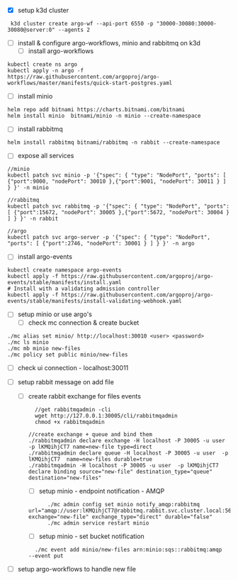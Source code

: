 - [x] setup k3d cluster

```
 k3d cluster create argo-wf --api-port 6550 -p "30000-30080:30000-30080@server:0" --agents 2
```

- [ ] install & configure argo-workflows, minio and rabbitmq on k3d
  - [ ] install argo-workflows

```
kubectl create ns argo
kubectl apply -n argo -f https://raw.githubusercontent.com/argoproj/argo-workflows/master/manifests/quick-start-postgres.yaml
```

- [ ] install minio

```
helm repo add bitnami https://charts.bitnami.com/bitnami
helm install minio  bitnami/minio -n minio --create-namespace
```

- [ ] install rabbitmq

```
helm install rabbitmq bitnami/rabbitmq -n rabbit --create-namespace
```

- [ ] expose all services

```
//minio
kubectl patch svc minio -p '{"spec": { "type": "NodePort", "ports": [ {"port":9000, "nodePort": 30010 },{"port":9001, "nodePort": 30011 } ] } }' -n minio

//rabbitmq
kubectl patch svc rabbitmq -p '{"spec": { "type": "NodePort", "ports": [ {"port":15672, "nodePort": 30005 },{"port":5672, "nodePort": 30004 } ] } }' -n rabbit

//argo
kubectl patch svc argo-server -p '{"spec": { "type": "NodePort", "ports": [ {"port":2746, "nodePort": 30001 } ] } }' -n argo

```

- [ ] install argo-events

```
kubectl create namespace argo-events
kubectl apply -f https://raw.githubusercontent.com/argoproj/argo-events/stable/manifests/install.yaml
# Install with a validating admission controller
kubectl apply -f https://raw.githubusercontent.com/argoproj/argo-events/stable/manifests/install-validating-webhook.yaml
```

- [ ] setup minio or use argo's
  - [ ] check mc connection & create bucket

```
./mc alias set minio/ http://localhost:30010 <user> <password>
./mc ls minio
./mc mb minio new-files
./mc policy set public minio/new-files
```

- [ ] check ui connection - localhost:30011
- [ ] setup rabbit message on add file

  - [ ] create rabbit exchange for files events

    ```
      //get rabbitmqadmin -cli
      wget http://127.0.0.1:30005/cli/rabbitmqadmin
      chmod +x rabbitmqadmin

    //create exchange + queue and bind them
    ./rabbitmqadmin declare exchange -H localhost -P 30005 -u user  -p lKMQihjCT7 name=new-file type=direct
    ./rabbitmqadmin declare queue -H localhost -P 30005 -u user  -p lKMQihjCT7  name=new-files durable=true
    ./rabbitmqadmin -H localhost -P 30005 -u user  -p lKMQihjCT7 declare binding source="new-file" destination_type="queue" destination="new-files"
    ```

    - [ ] setup minio - endpoint notification - AMQP

    ```
          ./mc admin config set minio notify_amqp:rabbitmq url="amqp://user:lKMQihjCT7@rabbitmq.rabbit.svc.cluster.local:5672" exchange="new-file" exchange_type="direct" durable="false"
          ./mc admin service restart minio
    ```

    - [ ] setup minio - set bucket notification

    ```
      ./mc event add minio/new-files arn:minio:sqs::rabbitmq:amqp  --event put
    ```

- [ ] setup argo-workflows to handle new file

```

```
